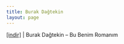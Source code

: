 ```yaml
---
title: Burak Dağtekin
layout: page
---
```


<a href="https://cloud.mail.ru/public/961e904ca002/Burak%20Da%C4%9Ftekin%20-%20Bu%20Benim%20Roman%C4%B1m" target="_blank">[indir]</a>   |   Burak Dağtekin &#8211; Bu Benim Romanım
